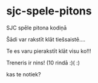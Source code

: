# sjc-spele-pitons
SJC spēle pitona kodiņā


Šādi var rakstīt klāt tiešsaistē....

Te es varu pierakstīt klāt visu ko!!!


Treneris ir nins! (10 rindā :)( :) 


kas te notiek?


